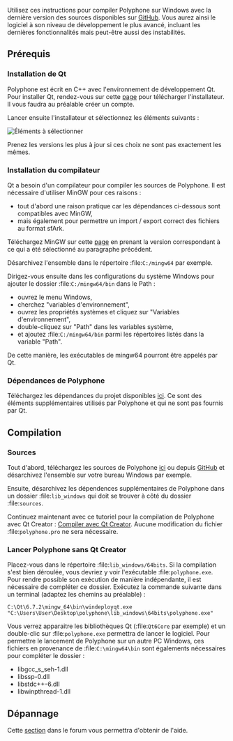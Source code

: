 Utilisez ces instructions pour compiler Polyphone sur Windows avec la dernière version des sources disponibles sur <a href="https://github.com/davy7125/polyphone" target="_blank">GitHub</a>. Vous aurez ainsi le logiciel à son niveau de développement le plus avancé, incluant les dernières fonctionnalités mais peut-être aussi des instabilités.


## Prérequis


### Installation de Qt

Polyphone est écrit en C++ avec l'environnement de développement Qt. Pour installer Qt, rendez-vous sur cette <a href="https://www.qt.io/download-qt-installer-oss" target="_blank">page</a> pour télécharger l'installateur. Il vous faudra au préalable créer un compte.

Lancer ensuite l'installateur et sélectionnez les éléments suivants&nbsp;:

![Éléments à sélectionner](images/select-qt-components.png "Éléments à sélectionner")

Prenez les versions les plus à jour si ces choix ne sont pas exactement les mêmes.


### Installation du compilateur

Qt a besoin d'un compilateur pour compiler les sources de Polyphone. Il est nécessaire d'utiliser MinGW pour ces raisons&nbsp;:

* tout d'abord une raison pratique car les dépendances ci-dessous sont compatibles avec MinGW,
* mais également pour permettre un import / export correct des fichiers au format sfArk.

Téléchargez MinGW sur cette <a href="https://wiki.qt.io/MinGW" target="_blank">page</a> en prenant la version correspondant à ce qui a été sélectionné au paragraphe précédent.

Désarchivez l'ensemble dans le répertoire :file:`C:/mingw64` par exemple.

Dirigez-vous ensuite dans les configurations du système Windows pour ajouter le dossier :file:`C:/mingw64/bin` dans le Path&nbsp;:

* ouvrez le menu Windows,
* cherchez "variables d'environnement",
* ouvrez les propriétés systèmes et cliquez sur "Variables d'environnement",
* double-cliquez sur "Path" dans les variables système,
* et ajoutez :file:`C:/mingw64/bin` parmi les répertoires listés dans la variable "Path".

De cette manière, les exécutables de mingw64 pourront être appelés par Qt.


### Dépendances de Polyphone

Téléchargez les dépendances du projet disponibles [ici](files/lib_windows.zip). Ce sont des éléments supplémentaires utilisés par Polyphone et qui ne sont pas fournis par Qt.


## Compilation


### Sources

Tout d'abord, téléchargez les sources de Polyphone <a href="download" target="_blank">ici</a> ou depuis <a href="https://github.com/davy7125/polyphone" target="_blank">GitHub</a> et désarchivez l'ensemble sur votre bureau Windows par exemple.

Ensuite, désarchivez les dépendences supplémentaires de Polyphone dans un dossier :file:`lib_windows` qui doit se trouver à côté du dossier :file:`sources`.

Continuez maintenant avec ce tutoriel pour la compilation de Polyphone avec Qt Creator&nbsp;: [Compiler avec Qt Creator](development/using-qt-creator-to-build-polyphone.md). Aucune modification du fichier :file:`polyphone.pro` ne sera nécessaire.

### Lancer Polyphone sans Qt Creator

Placez-vous dans le répertoire :file:`lib_windows/64bits`. Si la compilation s'est bien déroulée, vous devriez y voir l'exécutable :file:`polyphone.exe`. Pour rendre possible son exécution de manière indépendante, il est nécessaire de compléter ce dossier. Exécutez la commande suivante dans un terminal (adaptez les chemins au préalable)&nbsp;:

```
C:\Qt\6.7.2\mingw_64\bin\windeployqt.exe "C:\Users\User\Desktop\polyphone\lib_windows\64bits\polyphone.exe"
```

Vous verrez apparaitre les bibliothèques Qt (:file:`Qt6Core` par exemple) et un double-clic sur :file:`polyphone.exe` permettra de lancer le logiciel.
Pour permettre le lancement de Polyphone sur un autre PC Windows, ces fichiers en provenance de :file:`C:\mingw64\bin` sont égalements nécessaires pour compléter le dossier&nbsp;:

* libgcc_s_seh-1.dll
* libssp-0.dll
* libstdc++-6.dll
* libwinpthread-1.dll


## Dépannage


Cette [section](forum/support-bug-reports/) dans le forum vous permettra d'obtenir de l'aide.